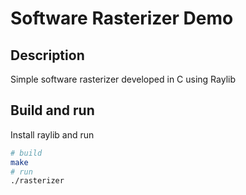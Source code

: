# Software Rasterizer Demo
## Description
Simple software rasterizer developed in C using Raylib

## Build and run
Install raylib and run
```bash
# build
make
# run
./rasterizer
```
